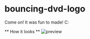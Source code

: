 # bouncing-dvd-logo

Come on! It was fun to made! C:

** How it looks **
![preview](https://i.imgur.com/sgYsqnc.gif)


